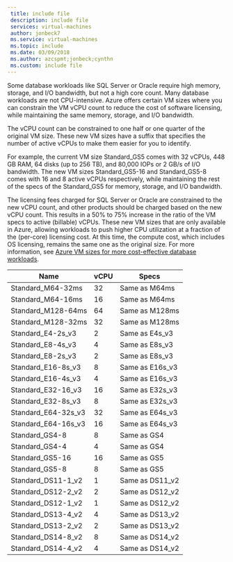 ```yaml
---
 title: include file
 description: include file
 services: virtual-machines
 author: jonbeck7
 ms.service: virtual-machines
 ms.topic: include
 ms.date: 03/09/2018
 ms.author: azcspmt;jonbeck;cynthn
 ms.custom: include file
---
```


Some database workloads like SQL Server or Oracle require high memory, storage, and I/O bandwidth, but not a high core count. Many database workloads are not CPU-intensive. Azure offers certain VM sizes where you can constrain the VM vCPU count to reduce the cost of software licensing, while maintaining the same memory, storage, and I/O bandwidth.

The vCPU count can be  constrained to one half or one quarter of the original VM size. These new VM sizes have a suffix that specifies the number of active vCPUs to make them easier for you to identify.

For example, the current VM size Standard_GS5 comes with 32 vCPUs, 448 GB RAM, 64 disks (up to 256 TB), and 80,000 IOPs or 2 GB/s of I/O bandwidth. The new VM sizes Standard_GS5-16 and Standard_GS5-8 comes with 16 and 8 active vCPUs respectively, while maintaining the rest of the specs of the Standard_GS5 for memory, storage, and I/O bandwidth.

The licensing fees charged for SQL Server or Oracle are constrained to the new vCPU count, and other products should be charged based on the new vCPU count. This results in a 50% to 75% increase in the ratio of the VM specs to active (billable) vCPUs. These new VM sizes that are only available in Azure, allowing workloads to push higher CPU utilization at a fraction of the (per-core) licensing cost. At this time, the compute cost, which includes OS licensing, remains the same one as the original size. For more information, see [Azure VM sizes for more cost-effective database workloads](https://azure.microsoft.com/blog/announcing-new-azure-vm-sizes-for-more-cost-effective-database-workloads/).


| Name                | vCPU | Specs           |
|---------------------|------|-----------------|
| Standard_M64-32ms   | 32   | Same as M64ms   |
| Standard_M64-16ms   | 16   | Same as M64ms   |
| Standard_M128-64ms  | 64   | Same as M128ms  |
| Standard_M128-32ms  | 32   | Same as M128ms  |
| Standard_E4-2s_v3   | 2    | Same as E4s_v3  |
| Standard_E8-4s_v3   | 4    | Same as E8s_v3  |
| Standard_E8-2s_v3   | 2    | Same as E8s_v3  |
| Standard_E16-8s_v3  | 8    | Same as E16s_v3 |
| Standard_E16-4s_v3  | 4    | Same as E16s_v3 |
| Standard_E32-16_v3  | 16   | Same as E32s_v3 |
| Standard_E32-8s_v3  | 8    | Same as E32s_v3 |
| Standard_E64-32s_v3 | 32   | Same as E64s_v3 |
| Standard_E64-16s_v3 | 16   | Same as E64s_v3 |
| Standard_GS4-8      | 8    | Same as GS4     |
| Standard_GS4-4      | 4    | Same as GS4     |
| Standard_GS5-16     | 16   | Same as GS5     |
| Standard_GS5-8      | 8    | Same as GS5     |
| Standard_DS11-1_v2  | 1    | Same as DS11_v2 |
| Standard_DS12-2_v2  | 2    | Same as DS12_v2 |
| Standard_DS12-1_v2  | 1    | Same as DS12_v2 |
| Standard_DS13-4_v2  | 4    | Same as DS13_v2 |
| Standard_DS13-2_v2  | 2    | Same as DS13_v2 |
| Standard_DS14-8_v2  | 8    | Same as DS14_v2 |
| Standard_DS14-4_v2  | 4    | Same as DS14_v2 |
